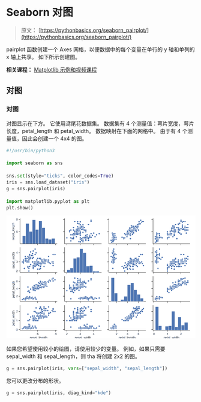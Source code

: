 # Seaborn 对图

> 原文： [https://pythonbasics.org/seaborn_pairplot/](https://pythonbasics.org/seaborn_pairplot/)

pairplot 函数创建一个 Axes 网格，以便数据中的每个变量在单行的 y 轴和单列的 x 轴上共享。 如下所示创建图。

**相关课程：** [Matplotlib 示例和视频课程](https://gum.co/mpdp)

## 对图

### 对图

对图显示在下方。 它使用鸢尾花数据集。 数据集有 4 个测量值：萼片宽度，萼片长度，petal_length 和 petal_width。 数据映射在下面的网格中。 由于有 4 个测量值，因此会创建一个 4x4 的图。

```py
#!/usr/bin/python3

import seaborn as sns

sns.set(style="ticks", color_codes=True)
iris = sns.load_dataset("iris")
g = sns.pairplot(iris)

import matplotlib.pyplot as plt
plt.show()

```

![pairplot](img/9275062544a60324146ef695f479e63c.jpg)

如果您希望使用较小的绘图，请使用较少的变量。 例如，如果只需要 sepal_width 和 sepal_length，则 tha 将创建 2x2 的图。

```py
g = sns.pairplot(iris, vars=["sepal_width", "sepal_length"])

```

您可以更改分布的形状。

```py
g = sns.pairplot(iris, diag_kind="kde")

```
